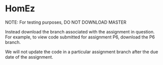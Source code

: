 # HomEz

NOTE:  For testing purposes, DO NOT DOWNLOAD MASTER

Instead download the branch associated with the assignment in question. For example, to view code submitted for assignment P6, download the P6 branch.

We will not update the code in a particular assignment branch after the due date of the assignment.
